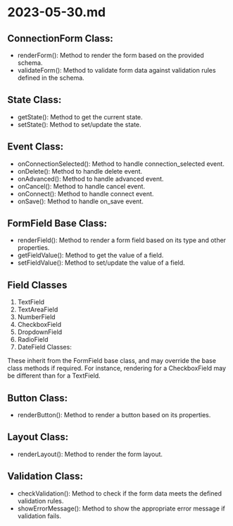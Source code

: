 # 2023-05-30.md


## ConnectionForm Class:

- renderForm(): Method to render the form based on the provided schema.
- validateForm(): Method to validate form data against validation rules defined in the schema.

## State Class:

- getState(): Method to get the current state.
- setState(): Method to set/update the state.

## Event Class:

- onConnectionSelected(): Method to handle connection_selected event.
- onDelete(): Method to handle delete event.
- onAdvanced(): Method to handle advanced event.
- onCancel(): Method to handle cancel event.
- onConnect(): Method to handle connect event.
- onSave(): Method to handle on_save event.

## FormField Base Class:

- renderField(): Method to render a form field based on its type and other properties.
- getFieldValue(): Method to get the value of a field.
- setFieldValue(): Method to set/update the value of a field.

## Field Classes

1. TextField
1. TextAreaField
1. NumberField
1. CheckboxField
1. DropdownField
1. RadioField
1. DateField Classes:

These inherit from the FormField base class, and may override the base class methods if required. For instance, rendering for a CheckboxField may be different than for a TextField.

## Button Class:

- renderButton(): Method to render a button based on its properties.

## Layout Class:

-  renderLayout(): Method to render the form layout.

## Validation Class:

- checkValidation(): Method to check if the form data meets the defined validation rules.
- showErrorMessage(): Method to show the appropriate error message if validation fails.

